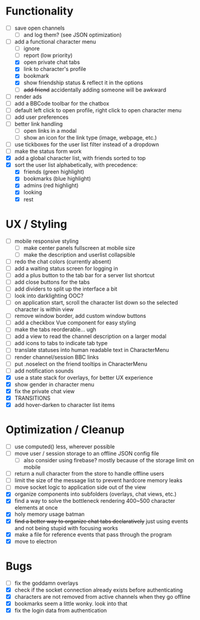 # Functionality
- [ ] save open channels
  - [ ] and log them? (see JSON optimization)
- [ ] add a functional character menu
  - [ ] ignore
  - [ ] report (low priority)
  - [x] open private chat tabs
  - [x] link to character's profile
  - [x] bookmark
  - [x] show friendship status & reflect it in the options
  - [ ] ~~add friend~~ accidentally adding someone will be awkward
- [ ] render ads
- [ ] add a BBCode toolbar for the chatbox
- [ ] default left click to open profile, right click to open character menu
- [ ] add user preferences
- [ ] better link handling
  - [ ] open links in a modal
  - [ ] show an icon for the link type (image, webpage, etc.)
- [ ] use tickboxes for the user list filter instead of a dropdown
- [ ] make the status form work
- [x] add a global character list, with friends sorted to top
- [x] sort the user list alphabetically, with precedence:
  - [x] friends (green highlight)
  - [x] bookmarks (blue highlight)
  - [x] admins (red highlight)
  - [x] looking
  - [x] rest

# UX / Styling
- [ ] mobile responsive styling
  - [ ] make center panels fullscreen at mobile size
  - [ ] make the description and userlist collapsible
- [ ] redo the chat colors (currently absent)
- [ ] add a waiting status screen for logging in
- [ ] add a plus button to the tab bar for a server list shortcut
- [ ] add close buttons for the tabs
- [ ] add dividers to split up the interface a bit
- [ ] look into darklighting OOC?
- [ ] on application start, scroll the character list down so the selected character is within view
- [ ] remove window border, add custom window buttons
- [ ] add a checkbox Vue component for easy styling
- [ ] make the tabs reorderable... ugh
- [ ] add a view to read the channel description on a larger modal
- [ ] add icons to tabs to indicate tab type
- [ ] translate statuses into human readable text in CharacterMenu
- [ ] render channel/session BBC links
- [ ] put .noselect on the friend tooltips in CharacterMenu
- [ ] add notification sounds
- [x] use a state stack for overlays, for better UX experience
- [x] show gender in character menu
- [x] fix the private chat view
- [x] TRANSITIONS
- [x] add hover-darken to character list items

# Optimization / Cleanup
- [ ] use computed() less, wherever possible
- [ ] move user / session storage to an offline JSON config file
  - [ ] also consider using firebase? mostly because of the storage limit on mobile
- [ ] return a null character from the store to handle offline users
- [ ] limit the size of the message list to prevent hardcore memory leaks
- [ ] move socket logic to application side out of the view
- [x] organize components into subfolders (overlays, chat views, etc.)
- [x] find a way to solve the bottleneck rendering 400~500 character elements at once
- [x] holy memory usage batman
- [x] ~~find a better way to organize chat tabs declaratively~~ just using events and not being stupid with focusing works
- [x] make a file for reference events that pass through the program
- [x] move to electron

# Bugs
- [ ] fix the goddamn overlays
- [x] check if the socket connection already exists before authenticating
- [x] characters are not removed from active channels when they go offline
- [x] bookmarks seem a little wonky. look into that
- [x] fix the login data from authentication
